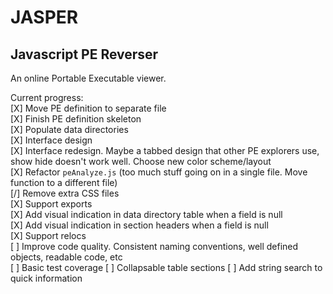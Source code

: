 # JASPER
## Javascript PE Reverser

An online Portable Executable viewer.

Current progress:  
[X] Move PE definition to separate file  
[X] Finish PE definition skeleton  
[X] Populate data directories  
[X] Interface design  
[X] Interface redesign. Maybe a tabbed design that other PE explorers use, show hide doesn't work well. Choose new color scheme/layout  
[X] Refactor `peAnalyze.js` (too much stuff going on in a single file. Move function to a different file)  
[/] Remove extra CSS files  
[X] Support exports  
[X] Add visual indication in data directory table when a field is null  
[X] Add visual indication in section headers when a field is null  
[X] Support relocs  
[ ] Improve code quality. Consistent naming conventions, well defined objects, readable code, etc  
[ ] Basic test coverage
[ ] Collapsable table sections
[ ] Add string search to quick information